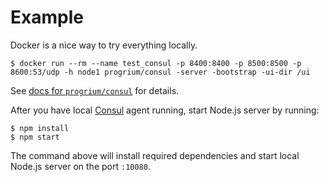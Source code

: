 # Example

Docker is a nice way to try everything locally.

~~~
$ docker run --rm --name test_consul -p 8400:8400 -p 8500:8500 -p 8600:53/udp -h node1 progrium/consul -server -bootstrap -ui-dir /ui
~~~

See [docs for `progrium/consul`](https://hub.docker.com/r/progrium/consul/) for details.

After you have local [Consul](https://consul.io) agent running, start Node.js server by running:

~~~
$ npm install
$ npm start
~~~

The command above will install required dependencies and start local Node.js server on the port `:10080`.

